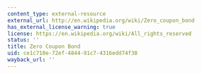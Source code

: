 ```yaml
---
content_type: external-resource
external_url: http://en.wikipedia.org/wiki/Zero_coupon_bond
has_external_license_warning: true
license: https://en.wikipedia.org/wiki/All_rights_reserved
status: ''
title: Zero Coupon Bond
uid: ce1c710e-72ef-4844-91c7-4316edd74f38
wayback_url: ''
---
```

